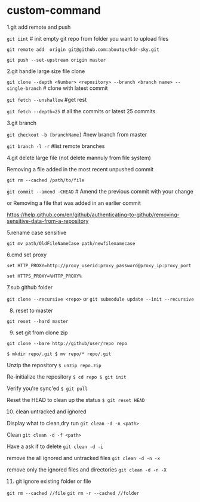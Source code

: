 # custom-command

1.git add remote and push

`git iint` # init empty git repo from folder you want to upload files

`git remote add  origin git@github.com:aboutqx/hdr-sky.git`

`git push --set-upstream origin master`


2.git handle large size file clone

`git clone --depth <Number> <repository> --branch <branch name> --single-branch` # clone with latest commit

`git fetch --unshallow`  #get rest

`git fetch --depth=25` # all the commits or latest 25 commits

3.git branch

`git checkout -b [branchName]` #new branch from master 

`git branch -l -r` #list remote branches

4.git delete large file (not delete mannuly from file system)

Removing a file added in the most recent unpushed commit

`git rm --cached /path/to/file`

`git commit --amend -CHEAD` # Amend the previous commit with your change

or Removing a file that was added in an earlier commit

https://help.github.com/en/github/authenticating-to-github/removing-sensitive-data-from-a-repository

5.rename case sensitive

`git mv path/OldFileNameCase path/newfilenamecase`

6.cmd set proxy

`set HTTP_PROXY=http://proxy_userid:proxy_password@proxy_ip:proxy_port`

`set HTTPS_PROXY=%HTTP_PROXY%`

7.sub github folder

`git clone --recursive <repo>` or `git submodule update --init --recursive`


8. reset to master

`git reset --hard master`

9. set git from clone zip

`git clone --bare http://github/user/repo repo`

`$ mkdir repo/.git
$ mv repo/* repo/.git`

Unzip the repository
`$ unzip repo.zip`

Re-initialize the repository
`$ cd repo
$ git init`

Verify you're sync'ed
`$ git pull`

Reset the HEAD to clean up the status
`$ git reset HEAD` 

10. clean untracked and ignored

Display what to clean,dry run
`git clean -d -n <path>`

Clean
`git clean -d -f <path>`

Have a ask if to delete
`git clean -d -i`

remove the all ignored and untracked files
`git clean -d -n -x`

 remove only the ignored files and directories
 `git clean -d -n -X`


11. git ignore existing folder or file

`git rm --cached //file`
`git rm -r --cached //folder`
